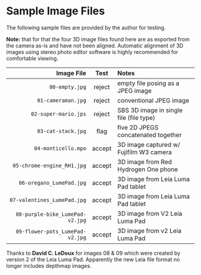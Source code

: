 # Sample Image Files #

The following sample files are provided by the author for testing.

**Note:** that for that the four 3D image files found here are as
exported from the camera as-is and have not been aligned.  Automatic
alignment of 3D images using stereo photo editor software is highly
recommended for comfortable viewing.


Image File                  | Test    | Notes
---------------------------:|:-------:|:---------------------------------------
`00-empty.jpg`              | reject  | empty file posing as a JPEG image
`01-cameraman.jpg`          | reject  | conventional JPEG image
`02-super-mario.jps`        | reject  | SBS 3D image in single file (file type)
`03-cat-stack.jpg`          | flag    | five 2D JPEGS concatenated together
`04-monticello.mpo`         | accept  | 3D image captured w/ Fujifilm W3 camera
`05-chrome-engine_RH1.jpg`  | accept  | 3D image from Red Hydrogen One phone
`06-oregano_LumePad.jpg`    | accept  | 3D image from Leia Luma Pad tablet
`07-valentines_LumePad.jpg` | accept  | 3D image from Leia Luma Pad tablet
`08-purple-bike_LumePad-v2.jpg` | accept | 3D image from V2 Leia Luma Pad
`09-flower-pots_LumePad-v2.jpg` | accept | 3D image from v2 Leia Luma Pad

Thanks to **David C. LeDoux** for images 08 & 09 which were created by
version 2 of the Leia Luma Pad.  Apparently the new Leia file format
no longer includes depthmap images.

<!-- 26-JUL-2023 BC -->
